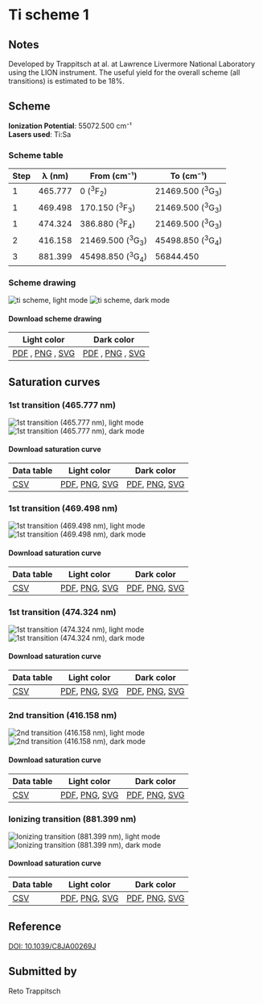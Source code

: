 # Ti scheme 1

## Notes

Developed by Trappitsch at al. at Lawrence Livermore National Laboratory using the LION instrument. The useful yield for the overall scheme (all transitions) is estimated to be 18%.



## Scheme

**Ionization Potential**: 55072.500 cm⁻¹  
**Lasers used**: Ti:Sa

### Scheme table

| Step | λ (nm)  |        From (cm⁻¹)        |         To (cm⁻¹)         |
| ---- | ------- | ------------------------- | ------------------------- |
| 1    | 465.777 | 0 ($^{3}$F$_{2}$)         | 21469.500 ($^{3}$G$_{3}$) |
| 1    | 469.498 | 170.150 ($^{3}$F$_{3}$)   | 21469.500 ($^{3}$G$_{3}$) |
| 1    | 474.324 | 386.880 ($^{3}$F$_{4}$)   | 21469.500 ($^{3}$G$_{3}$) |
| 2    | 416.158 | 21469.500 ($^{3}$G$_{3}$) | 45498.850 ($^{3}$G$_{4}$) |
| 3    | 881.399 | 45498.850 ($^{3}$G$_{4}$) | 56844.450                 |


### Scheme drawing

![ti scheme, light mode](ti-001/ti-001-light.png#only-light)
![ti scheme, dark mode](ti-001/ti-001-dark-web.png#only-dark)

#### Download scheme drawing

|                                            Light color                                            |                                           Dark color                                           |
| ------------------------------------------------------------------------------------------------- | ---------------------------------------------------------------------------------------------- |
| [PDF](ti-001/ti-001-light.pdf) , [PNG](ti-001/ti-001-light.png) , [SVG](ti-001/ti-001-light.svg)  | [PDF](ti-001/ti-001-dark.pdf) , [PNG](ti-001/ti-001-dark.png) , [SVG](ti-001/ti-001-dark.svg)  |


## Saturation curves

### 1st transition (465.777 nm)

![1st transition (465.777 nm), light mode](ti-001/sat-0-light.png#only-light)
![1st transition (465.777 nm), dark mode](ti-001/sat-0-dark-web.png#only-dark)


#### Download saturation curve

|             Data table             |                                         Light color                                         |                                        Dark color                                        |
| ---------------------------------- | ------------------------------------------------------------------------------------------- | ---------------------------------------------------------------------------------------- |
| [CSV](ti-001/sat-0-data-table.csv) | [PDF](ti-001/sat-0-light.pdf), [PNG](ti-001/sat-0-light.png), [SVG](ti-001/sat-0-light.svg) | [PDF](ti-001/sat-0-dark.pdf), [PNG](ti-001/sat-0-dark.png), [SVG](ti-001/sat-0-dark.svg) |


### 1st transition (469.498 nm)

![1st transition (469.498 nm), light mode](ti-001/sat-1-light.png#only-light)
![1st transition (469.498 nm), dark mode](ti-001/sat-1-dark-web.png#only-dark)


#### Download saturation curve

|             Data table             |                                         Light color                                         |                                        Dark color                                        |
| ---------------------------------- | ------------------------------------------------------------------------------------------- | ---------------------------------------------------------------------------------------- |
| [CSV](ti-001/sat-1-data-table.csv) | [PDF](ti-001/sat-1-light.pdf), [PNG](ti-001/sat-1-light.png), [SVG](ti-001/sat-1-light.svg) | [PDF](ti-001/sat-1-dark.pdf), [PNG](ti-001/sat-1-dark.png), [SVG](ti-001/sat-1-dark.svg) |


### 1st transition (474.324 nm)

![1st transition (474.324 nm), light mode](ti-001/sat-2-light.png#only-light)
![1st transition (474.324 nm), dark mode](ti-001/sat-2-dark-web.png#only-dark)


#### Download saturation curve

|             Data table             |                                         Light color                                         |                                        Dark color                                        |
| ---------------------------------- | ------------------------------------------------------------------------------------------- | ---------------------------------------------------------------------------------------- |
| [CSV](ti-001/sat-2-data-table.csv) | [PDF](ti-001/sat-2-light.pdf), [PNG](ti-001/sat-2-light.png), [SVG](ti-001/sat-2-light.svg) | [PDF](ti-001/sat-2-dark.pdf), [PNG](ti-001/sat-2-dark.png), [SVG](ti-001/sat-2-dark.svg) |


### 2nd transition (416.158 nm)

![2nd transition (416.158 nm), light mode](ti-001/sat-3-light.png#only-light)
![2nd transition (416.158 nm), dark mode](ti-001/sat-3-dark-web.png#only-dark)


#### Download saturation curve

|             Data table             |                                         Light color                                         |                                        Dark color                                        |
| ---------------------------------- | ------------------------------------------------------------------------------------------- | ---------------------------------------------------------------------------------------- |
| [CSV](ti-001/sat-3-data-table.csv) | [PDF](ti-001/sat-3-light.pdf), [PNG](ti-001/sat-3-light.png), [SVG](ti-001/sat-3-light.svg) | [PDF](ti-001/sat-3-dark.pdf), [PNG](ti-001/sat-3-dark.png), [SVG](ti-001/sat-3-dark.svg) |


### Ionizing transition (881.399 nm)

![Ionizing transition (881.399 nm), light mode](ti-001/sat-4-light.png#only-light)
![Ionizing transition (881.399 nm), dark mode](ti-001/sat-4-dark-web.png#only-dark)


#### Download saturation curve

|             Data table             |                                         Light color                                         |                                        Dark color                                        |
| ---------------------------------- | ------------------------------------------------------------------------------------------- | ---------------------------------------------------------------------------------------- |
| [CSV](ti-001/sat-4-data-table.csv) | [PDF](ti-001/sat-4-light.pdf), [PNG](ti-001/sat-4-light.png), [SVG](ti-001/sat-4-light.svg) | [PDF](ti-001/sat-4-dark.pdf), [PNG](ti-001/sat-4-dark.png), [SVG](ti-001/sat-4-dark.svg) |




## Reference

[DOI: 10.1039/C8JA00269J](https://doi.org/10.1039/C8JA00269J)



## Submitted by

Reto Trappitsch

